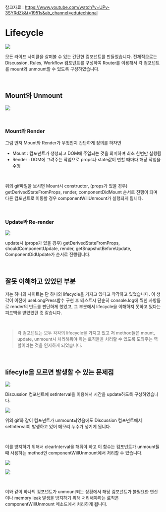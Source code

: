 참고자료 : https://www.youtube.com/watch?v=UPv-3SYRdZk&t=1951s&ab_channel=edutechional

# Lifecycle

![](https://images.velog.io/images/seonja/post/747a57f9-3d5f-4867-8917-47caf479d16d/Screen%20Shot%202021-09-08%20at%2016.04.27.png)

모든 라이프 사이클을 살펴볼 수 있는 간단한 컴포넌트를 만들었습니다.
전체적으로는 Discussion, Rules, Workflow 컴포넌트를 구성하여 Router를 이용해서 각 컴포넌트를 mount와 unmount할 수 있도록 구성하였습니다.

<br>

## Mount와 Unmount

![](https://images.velog.io/images/seonja/post/194fdea3-84db-4b39-9cc5-336bbf1061b2/mountUnmount.gif)

<br>

### Mount와 Render

그럼 먼저 Mount와 Render가 무엇인지 간단하게 정의를 하자면

- Mount : 컴포넌트가 생성되고 DOM에 주입되는 것을 의미하며 최초 한번만 실행됨
- Render : DOM에 그려주는 작업으로 props나 state값이 변할 때마다 해당 작업을 수행

<br>

위의 gif파일을 보시면 Mount시 constructor, (props가 있을 경우) getDerivedStateFromProps, render, componentDidMount 순서로 진행이 되며 다른 컴포넌트로 이동할 경우 componentWillUnmount가 실행되게 됩니다.

<br>

### Update와 Re-render

![](https://images.velog.io/images/seonja/post/3e5414b9-0afb-4333-9f6d-91e59d691767/updateRerender.gif)

update시 (props가 있을 경우) getDerivedStateFromProps, shouldComponentUpdate, render, getSnapshotBeforeUpdate, ComponentDidUpdate가 순서로 진행됩니다.

<br>

## 잘못 이해하고 있었던 부분

저는 하나의 사이트는 단 하나의 lifecycle을 가지고 있다고 착각하고 있었습니다. 이 생각이 이전에 useLongPress함수 구현 후 테스트시 단순히 console.log에 찍힌 사항들로 render의
빈도를 판단하게 했었고, 그 부분에서 lifecycle을 이해하지 못하고 있다는 피드백을 받았었던 것 같습니다.

<br>

> 각 컴포넌트는 모두 각각의 lifecycle을 가지고 있고 저 method들은 mount, update, unmount시 처리해줘야 하는 로직들을 처리할 수 있도록 도와주는 역할이라는 것을 인지하게 되었습니다.

<br>

## lifecyle을 모르면 발생할 수 있는 문제점

![](https://images.velog.io/images/seonja/post/dd68b628-2145-4499-b4da-d661fddb6777/Screen%20Shot%202021-09-08%20at%2016.40.25.png)

Discussion 컴포넌트에 setInterval을 이용해서 시간을 update하도록 구성하였습니다.

![](https://images.velog.io/images/seonja/post/8793fdde-35e0-408c-b496-01567a336725/memleak.gif)

위의 gif와 같이 컴포넌트가 unmount되었음에도 Discussion 컴포넌트에서 setInterval이 발생하고 있어 메모리 누수가 생기게 됩니다.

<br>

이를 방지하기 위해서 clearInterval을 해줘야 하고 이 함수는 컴포넌트가 unmount될 때
사용하는 method인 componentWillUnmount에서 처리할 수 있습니다.

![](https://images.velog.io/images/seonja/post/d1f34d1a-bcaf-45cb-927e-d1deda19e215/Screen%20Shot%202021-09-08%20at%2016.48.13.png)

![](https://images.velog.io/images/seonja/post/1d5a00e3-cfec-4185-bac4-3aa53bb570bc/memleakUnmount.gif)

<br>

이와 같이 하나의 컴포넌트가 unmount되는 상황에서 해당 컴포넌트가 불필요한 연산이나 memory leak 발생을 방지하기 위해 처리해야하는 로직은 componentWillUnmount 메소드에서 처리하게 됩니다.
